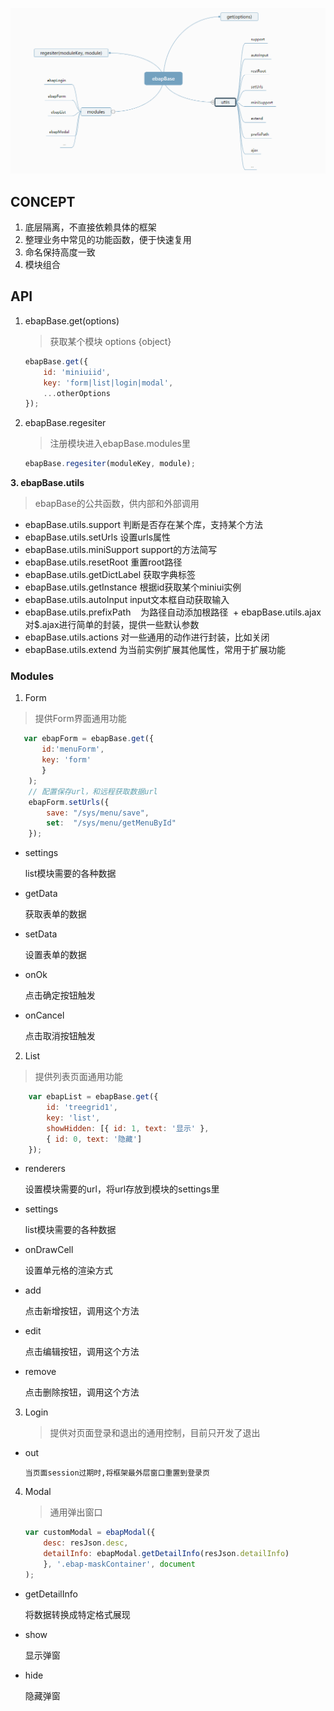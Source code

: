 ![](base.png)
## CONCEPT

1. 底层隔离，不直接依赖具体的框架
2. 整理业务中常见的功能函数，便于快速复用
3. 命名保持高度一致
4. 模块组合

## API
1. ebapBase.get(options)
   > 获取某个模块  options {object}

    ```javascript
    ebapBase.get({
        id: 'miniuiid',
        key: 'form|list|login|modal',
        ...otherOptions
    });
    ```
2. ebapBase.regesiter
   > 注册模块进入ebapBase.modules里
    ```javascript
    ebapBase.regesiter(moduleKey, module);
    ```

**3. ebapBase.utils**
  > ebapBase的公共函数，供内部和外部调用
   
   
  + ebapBase.utils.support
    判断是否存在某个库，支持某个方法
  + ebapBase.utils.setUrls
    设置urls属性
  + ebapBase.utils.miniSupport
    support的方法简写
  + ebapBase.utils.resetRoot
    重置root路径
  + ebapBase.utils.getDictLabel
    获取字典标签
  + ebapBase.utils.getInstance
    根据id获取某个miniui实例
  + ebapBase.utils.autoInput
    input文本框自动获取输入
  + ebapBase.utils.prefixPath
    为路径自动添加根路径
  + ebapBase.utils.ajax
    对$.ajax进行简单的封装，提供一些默认参数
  + ebapBase.utils.actions
    对一些通用的动作进行封装，比如关闭
  + ebapBase.utils.extend
    为当前实例扩展其他属性，常用于扩展功能

### Modules

1. Form

> 提供Form界面通用功能

```javascript
   var ebapForm = ebapBase.get({
       id:'menuForm',
       key: 'form'
       }
	);
	// 配置保存url，和远程获取数据url
	ebapForm.setUrls({
		save: "/sys/menu/save",
		set:  "/sys/menu/getMenuById"
	});
```

+ settings

   list模块需要的各种数据
   
+ getData

   获取表单的数据

+ setData
  
   设置表单的数据

+ onOk

   点击确定按钮触发

+ onCancel

   点击取消按钮触发

2. List

> 提供列表页面通用功能

```javascript
    var ebapList = ebapBase.get({
        id: 'treegrid1',
        key: 'list',
        showHidden: [{ id: 1, text: '显示' }, 
        { id: 0, text: '隐藏']
    });
```

+ renderers 

   设置模块需要的url，将url存放到模块的settings里

+ settings

   list模块需要的各种数据

+ onDrawCell

   设置单元格的渲染方式

+ add
  
   点击新增按钮，调用这个方法

+ edit

   点击编辑按钮，调用这个方法

+ remove

   点击删除按钮，调用这个方法

3. Login

    > 提供对页面登录和退出的通用控制，目前只开发了退出

+ out
    
      当页面session过期时,将框架最外层窗口重置到登录页


4. Modal

   > 通用弹出窗口
    ```javascript
    var customModal = ebapModal({
        desc: resJson.desc,
        detailInfo: ebapModal.getDetailInfo(resJson.detailInfo)
        }, '.ebap-maskContainer', document
    );
    ```
+ getDetailInfo
 
  将数据转换成特定格式展现

+ show

  显示弹窗

+ hide

  隐藏弹窗



